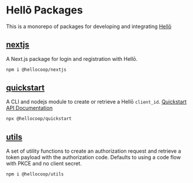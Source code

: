 # Hellō Packages

This is a monorepo of packages for developing and integrating [Hellō](https://hello.dev)

## [nextjs](./nextjs/)

A Next.js package for login and registration with Hellō.

```sh
npm i @hellocoop/nextjs
```
## [quickstart](./quickstart/)

A CLI and nodejs module to create or retrieve a Hellō `client_id`. [Quickstart API Documentation](https://www.hello.dev/documentation/management-apis.html#quickstart-api)
```sh
npx @hellocoop/quickstart
```

## [utils](./utils/)

A set of utility functions to create an authorization request and retrieve a token payload with the authorization code. Defaults to using a code flow with PKCE and no client secret. 
```sh
npm i @hellocoop/utils
```

